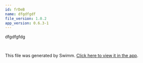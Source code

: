 ```yaml
---
id: frDeB
name: dfgdfgdf
file_version: 1.0.2
app_version: 0.6.3-1
---
```


dfgdfgfdg

<br/>

This file was generated by Swimm. [Click here to view it in the app](https://swimm-web-app.web.app/repos/Z2l0aHViJTNBJTNBbWF2ZW4tcHJvamVjdCUzQSUzQW1pcmVpbGxlaHVsZW50/docs/frDeB).